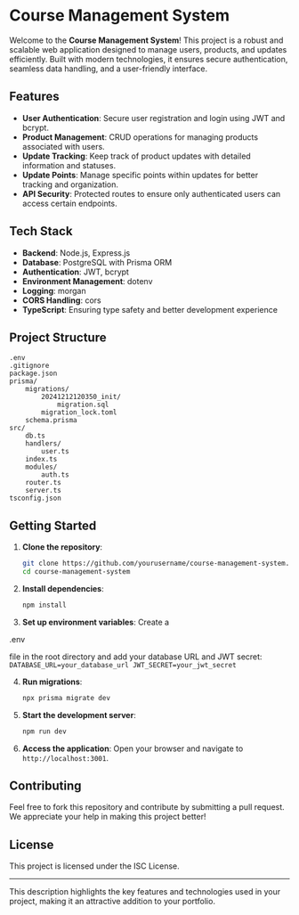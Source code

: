 # Course Management System

Welcome to the **Course Management System**! This project is a robust and scalable web application designed to manage users, products, and updates efficiently. Built with modern technologies, it ensures secure authentication, seamless data handling, and a user-friendly interface.

## Features

- **User Authentication**: Secure user registration and login using JWT and bcrypt.
- **Product Management**: CRUD operations for managing products associated with users.
- **Update Tracking**: Keep track of product updates with detailed information and statuses.
- **Update Points**: Manage specific points within updates for better tracking and organization.
- **API Security**: Protected routes to ensure only authenticated users can access certain endpoints.

## Tech Stack

- **Backend**: Node.js, Express.js
- **Database**: PostgreSQL with Prisma ORM
- **Authentication**: JWT, bcrypt
- **Environment Management**: dotenv
- **Logging**: morgan
- **CORS Handling**: cors
- **TypeScript**: Ensuring type safety and better development experience

## Project Structure

```
.env
.gitignore
package.json
prisma/
	migrations/
		20241212120350_init/
			migration.sql
		migration_lock.toml
	schema.prisma
src/
	db.ts
	handlers/
		user.ts
	index.ts
	modules/
		auth.ts
	router.ts
	server.ts
tsconfig.json
```

## Getting Started

1. **Clone the repository**:
    ```sh
    git clone https://github.com/yourusername/course-management-system.git
    cd course-management-system
    ```

2. **Install dependencies**:
    ```sh
    npm install
    ```

3. **Set up environment variables**:
    Create a 

.env

 file in the root directory and add your database URL and JWT secret:
    ```
    DATABASE_URL=your_database_url
    JWT_SECRET=your_jwt_secret
    ```

4. **Run migrations**:
    ```sh
    npx prisma migrate dev
    ```

5. **Start the development server**:
    ```sh
    npm run dev
    ```

6. **Access the application**:
    Open your browser and navigate to `http://localhost:3001`.

## Contributing

Feel free to fork this repository and contribute by submitting a pull request. We appreciate your help in making this project better!

## License

This project is licensed under the ISC License.

---

This description highlights the key features and technologies used in your project, making it an attractive addition to your portfolio.
